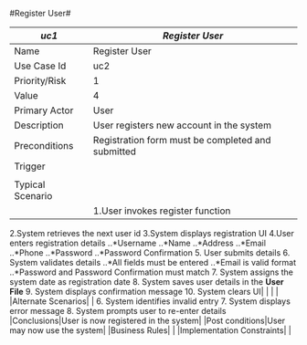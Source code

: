 #Register User#

|*uc1*|*Register User*| 
|----|----|
|Name|Register User|
|Use Case Id|uc2|
|Priority/Risk|1|
|Value|4|
|Primary Actor|User|
|Description|User registers new account in the system|
|Preconditions|Registration form must be completed and submitted|
|Trigger| |
| | | 
|Typical Scenario| |
| |1.User invokes register function
2.System retrieves the next user id
3.System displays registration UI
4.User enters registration details
..*Username
..*Name
..*Address
..*Email 
..*Phone
..*Password
..*Password Confirmation
5.	User submits details
6.	System validates details
..*All fields must be entered
..*Email is valid format
..*Password and Password Confirmation must match
7.	System assigns the system date as registration date 
8.	System saves user details in the **User File** 
9.	System displays confirmation message
10.	System clears UI| 
| | | 
|Alternate Scenarios| |
6.	System identifies invalid entry
7.	System displays error message
8.	System prompts user to re-enter details
|Conclusions|User is now registered in the system|
|Post conditions|User may now use the system|
|Business Rules| |
|Implementation Constraints| |
